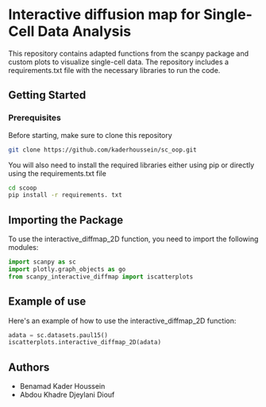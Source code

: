 
# Interactive diffusion map for Single-Cell Data Analysis

This repository contains adapted functions from the scanpy package and custom plots to visualize single-cell data. The repository includes a requirements.txt file with the necessary libraries to run the code.

## Getting Started

### Prerequisites

Before starting, make sure to clone this repository

```bash
git clone https://github.com/kaderhoussein/sc_oop.git
```
You will also need to install the required libraries either using pip or directly using the requirements.txt file

```bash
cd scoop
pip install -r requirements. txt
```

## Importing the Package
To use the interactive_diffmap_2D function, you need to import the following modules:

```python
import scanpy as sc
import plotly.graph_objects as go
from scanpy_interactive_diffmap import iscatterplots
```

## Example of use

Here's an example of how to use the interactive_diffmap_2D function:

```python
adata = sc.datasets.paul15()
iscatterplots.interactive_diffmap_2D(adata)
```

## Authors
 - Benamad Kader Houssein
 - Abdou Khadre Djeylani Diouf
